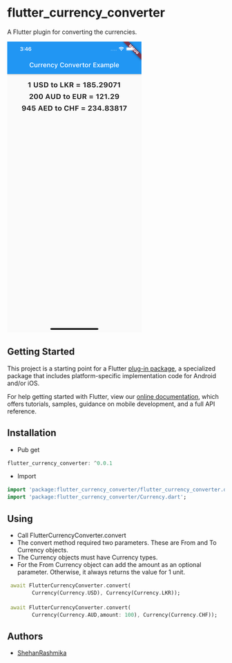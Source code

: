 # flutter_currency_converter

A Flutter plugin for converting the currencies.

![Sample Use](flutter_currency_converter/assets/rsz_simulator_screen_shot_-_iphone_11_pro_max_-_2020-08-08_at_154657.png)

## Getting Started

This project is a starting point for a Flutter
[plug-in package](https://flutter.dev/developing-packages/),
a specialized package that includes platform-specific implementation code for
Android and/or iOS.

For help getting started with Flutter, view our
[online documentation](https://flutter.dev/docs), which offers tutorials,
samples, guidance on mobile development, and a full API reference.


## Installation
 - Pub get
```dart
flutter_currency_converter: ^0.0.1
```
 - Import

```dart
import 'package:flutter_currency_converter/flutter_currency_converter.dart';
import 'package:flutter_currency_converter/Currency.dart';
```

## Using
 - Call FlutterCurrencyConverter.convert
 - The convert method required two parameters. These are From and To Currency objects.
 - The Currency objects must have Currency types.
 - For the From Currency object can add the amount as an optional parameter. Otherwise, it always returns the value for 1 unit.
```dart
 await FlutterCurrencyConverter.convert(
        Currency(Currency.USD), Currency(Currency.LKR));

 await FlutterCurrencyConverter.convert(
        Currency(Currency.AUD,amount: 100), Currency(Currency.CHF));

  ```

## Authors

* [ShehanRashmika](https://github.com/ShehanRashmika)
